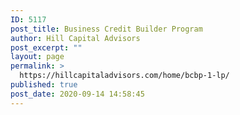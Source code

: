 ```yaml
---
ID: 5117
post_title: Business Credit Builder Program
author: Hill Capital Advisors
post_excerpt: ""
layout: page
permalink: >
  https://hillcapitaladvisors.com/home/bcbp-1-lp/
published: true
post_date: 2020-09-14 14:58:45
---
```

<p><img title="" src="http://hillcapitaladvisors.com/wp-content/uploads/2020/09/Business-Credit-Builder_v2-1.pdf" alt="" /></p>

<!-- wp:pdfemb/pdf-embedder-viewer {"pdfID":5116,"url":"http://hillcapitaladvisors.com/wp-content/uploads/2020/09/Business-Credit-Builder_v2.pdf"} -->
<p class="wp-block-pdfemb-pdf-embedder-viewer"></p>
<!-- /wp:pdfemb/pdf-embedder-viewer -->